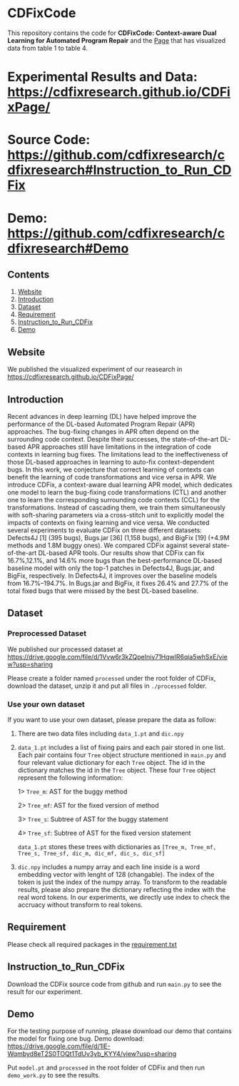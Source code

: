 # CDFixCode

This repository contains the code for **CDFixCode: Context-aware Dual Learning for Automated Program Repair** and the [Page](https://cdfixresearch.github.io/CDFixPage/) that has visualized data from table 1 to table 4.

# Experimental Results and Data: https://cdfixresearch.github.io/CDFixPage/
# Source Code: https://github.com/cdfixresearch/cdfixresearch#Instruction_to_Run_CDFix
# Demo: https://github.com/cdfixresearch/cdfixresearch#Demo

## Contents

1. [Website](#Website)
2. [Introduction](#Introduction)
3. [Dataset](#Dataset)
4. [Requirement](#Requirement)
5. [Instruction_to_Run_CDFix](#Instruction_to_Run_CDFix)
6. [Demo](#Demo)

## Website

We published the visualized experiment of our reasearch in https://cdfixresearch.github.io/CDFixPage/

## Introduction

Recent advances in deep learning (DL) have helped improve the
performance of the DL-based Automated Program Repair (APR)
approaches. The bug-fixing changes in APR often depend on the surrounding code context. Despite their successes, the state-of-the-art
DL-based APR approaches still have limitations in the integration
of code contexts in learning bug fixes. The limitations lead to the
ineffectiveness of those DL-based approaches in learning to auto-fix
context-dependent bugs. In this work, we conjecture that correct
learning of contexts can benefit the learning of code transformations and vice versa in APR. We introduce CDFix, a context-aware
dual learning APR model, which dedicates one model to learn the
bug-fixing code transformations (CTL) and another one to learn the
corresponding surrounding code contexts (CCL) for the transformations. Instead of cascading them, we train them simultaneously
with soft-sharing parameters via a cross-stitch unit to explicitly
model the impacts of contexts on fixing learning and vice versa.
We conducted several experiments to evaluate CDFix on three
different datasets: Defects4J [1] (395 bugs), Bugs.jar [36] (1,158
bugs), and BigFix [19] (+4.9M methods and 1.8M buggy ones). We
compared CDFix against several state-of-the-art DL-based APR
tools. Our results show that CDFix can fix 16.7%,12.1%, and 14.6%
more bugs than the best-performance DL-based baseline model
with only the top-1 patches in Defects4J, Bugs.jar, and BigFix, respectively. In Defects4J, it improves over the baseline models from
16.7%–194.7%. In Bugs.jar and BigFix, it fixes 26.4% and 27.7% of
the total fixed bugs that were missed by the best DL-based baseline.

## Dataset

### Preprocessed Dataset

We published our processed dataset at https://drive.google.com/file/d/1Vvw6r3kZQpeIniy71HqwlR6qia5whSxE/view?usp=sharing

Please create a folder named ```processed``` under the root folder of CDFix, download the dataset, unzip it and put all files in ```./processed``` folder.

### Use your own dataset

If you want to use your own dataset, please prepare the data as follow:

1. There are two data files including ```data_1.pt``` and ```dic.npy```

2. ```data_1.pt``` includes a list of fixing pairs and each pair stored in one list. Each pair contains four ```Tree``` object structure mentioned in ```main.py``` and four relevant value dictionary for each ```Tree``` object. The id in the dictionary matches the id in the ```Tree``` object. These four ```Tree``` object represent the following information:

	1> ```Tree_m```: AST for the buggy method
	
	2> ```Tree_mf```: AST for the fixed version of method
	
	3> ```Tree_s```: Subtree of AST for the buggy statement
	
	4> ```Tree_sf```: Subtree of AST for the fixed version statement
	
	```data_1.pt``` stores these trees with dictionaries as ```[Tree_m, Tree_mf, Tree_s, Tree_sf, dic_m, dic_mf, dic_s, dic_sf]```

3. ```dic.npy``` includes a numpy array and each line inside is a word embedding vector with lenght of 128 (changable). The index of the token is just the index of the numpy array. To transform to the readable results, please also prepare the dictionary reflecting the index with the real word tokens. In our experiments, we directly use index to check the accruacy without transform to real tokens.

## Requirement

Please check all required packages in the [requirement.txt](https://github.com/cdfixresearch/cdfixresearch/blob/main/requirement.txt) 

## Instruction_to_Run_CDFix

Download the CDFix source code from github and run ```main.py``` to see the result for our experiment. 

## Demo

For the testing purpose of running, please download our demo that contains the model for fixing one bug. Demo download: https://drive.google.com/file/d/1lE-Wqmbyd8eT2S0TOQt1TdUv3yb_KYY4/view?usp=sharing

Put ```model.pt``` and ```processed``` in the root folder of CDFix and then run ```demo_work.py``` to see the results.
